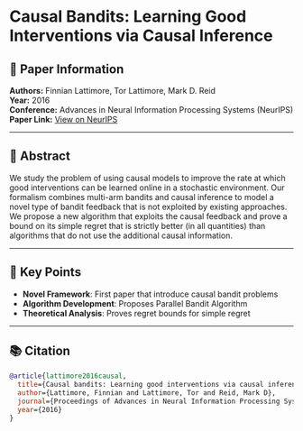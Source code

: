 # Causal Bandits: Learning Good Interventions via Causal Inference

## 📖 Paper Information

**Authors:** Finnian Lattimore, Tor Lattimore, Mark D. Reid  
**Year:** 2016  
**Conference:** Advances in Neural Information Processing Systems (NeurIPS)  
**Paper Link:** [View on NeurIPS](https://proceedings.neurips.cc/paper/2016/hash/b4288d9c0ec0a1841b3b3728321e7088-Abstract.html)

---

## 📄 Abstract

We study the problem of using causal models to improve the rate at which good interventions can be learned online in a stochastic environment. Our formalism combines multi-arm bandits and causal inference to model a novel type of bandit feedback that is not exploited by existing approaches. We propose a new algorithm that exploits the causal feedback and prove a bound on its simple regret that is strictly better (in all quantities) than algorithms that do not use the additional causal information.

---

## 🔑 Key Points

- **Novel Framework**: First paper that introduce causal bandit problems
- **Algorithm Development**: Proposes Parallel Bandit Algorithm
- **Theoretical Analysis**: Proves regret bounds for simple regret

---

## 📚 Citation
```bibtex
@article{lattimore2016causal,
  title={Causal bandits: Learning good interventions via causal inference},
  author={Lattimore, Finnian and Lattimore, Tor and Reid, Mark D},
  journal={Proceedings of Advances in Neural Information Processing Systems},
  year={2016}
}
```